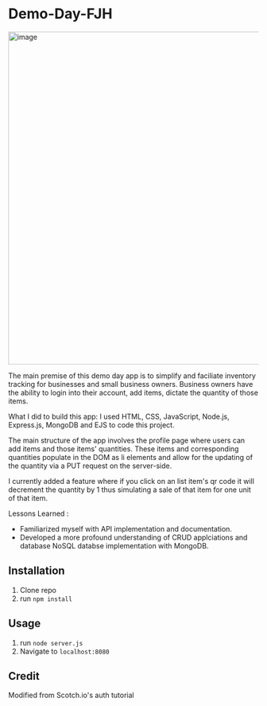
# Demo-Day-FJH
<img width="669" alt="image" src="https://github.com/fjh321/Demo-Day-FJH/assets/64885403/106d7e0d-efac-43c2-a5e0-a7f2cb9e8fcb">




The main premise of this demo day app is to simplify and faciliate inventory tracking for businesses and small business owners. Business owners have the ability to login into their account, add items, dictate the quantity of those items.

What I did to build this app:
I used HTML, CSS, JavaScript, Node.js, Express.js, MongoDB and EJS to code this project.

The main structure of the app involves the profile page where users can add items and those items' quantities. These items and corresponding quantities populate in the DOM as li elements and allow for the updating of the quantity via a PUT request on the server-side. 

I currently added a feature where if you click on an list item's qr code it will decrement the quantity by 1 thus simulating a sale of that item for one unit of that item.

Lessons Learned :
* Familiarized myself with API implementation and documentation.
* Developed a more profound understanding of CRUD applciations and database NoSQL databse implementation with MongoDB.

## Installation

1. Clone repo
2. run `npm install`

## Usage

1. run `node server.js`
2. Navigate to `localhost:8080`

## Credit

Modified from Scotch.io's auth tutorial
